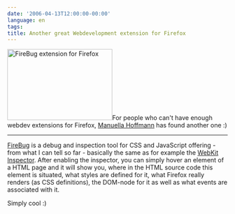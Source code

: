 ```yaml
---
date: '2006-04-13T12:00:00-00:00'
language: en
tags:
title: Another great Webdevelopment extension for Firefox
---
```



<a class="left" href="http://www.flickr.com/photos/zerok/127873383/" title="Photo Sharing"><img src="http://static.flickr.com/55/127873383_4b9632e5de_m.jpg" width="240" height="163" alt="FireBug extension for Firefox" /></a>For people who can't have enough webdev extensions for Firefox, [Manuella Hoffmann](http://www.pixelgraphix.de/log/2006-04/firebug-firefox-erweiterung-fuer-webentwickler.php) has found another one :)

-------------------------------

[FireBug](https://addons.mozilla.org/addon.php?id=1843) is a debug and inspection tool for CSS and JavaScript offering - from what I can tell so far - basically the same as for example the [WebKit Inspector](http://webkit.opendarwin.org/blog/?p=41). After enabling the inspector, you can simply hover an element of a HTML page and it will show you, where in the HTML source code this element is situated, what styles are defined for it, what Firefox really renders (as CSS definitions), the DOM-node for it as well as what events are associated with it.



Simply cool :)